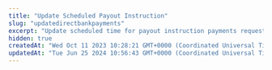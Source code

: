 ```yaml
---
title: "Update Scheduled Payout Instruction"
slug: "updatedirectbankpayments"
excerpt: "Update scheduled time for payout instruction payments request via bank"
hidden: true
createdAt: "Wed Oct 11 2023 10:28:21 GMT+0000 (Coordinated Universal Time)"
updatedAt: "Tue Jun 25 2024 10:56:43 GMT+0000 (Coordinated Universal Time)"
---
```

